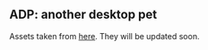 ## ADP: another desktop pet

Assets taken from [here](https://medium.com/analytics-vidhya/create-your-own-desktop-pet-with-python-5b369be18868). They will be updated soon.
